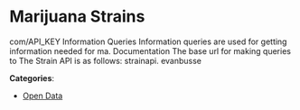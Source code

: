 # Marijuana Strains

com/API_KEY Information Queries Information queries are used for getting information needed for ma. Documentation The base url for making queries to The Strain API is as follows: strainapi. evanbusse

**Categories**:

- [Open Data](https://github/apis-list/apis-list#open-data)



